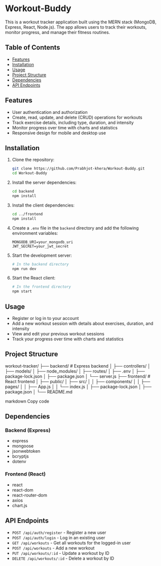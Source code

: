 # Workout-Buddy


This is a workout tracker application built using the MERN stack (MongoDB, Express, React, Node.js). The app allows users to track their workouts, monitor progress, and manage their fitness routines.

## Table of Contents

- [Features](#features)
- [Installation](#installation)
- [Usage](#usage)
- [Project Structure](#project-structure)
- [Dependencies](#dependencies)
- [API Endpoints](#api-endpoints)

## Features

- User authentication and authorization
- Create, read, update, and delete (CRUD) operations for workouts
- Track exercise details, including type, duration, and intensity
- Monitor progress over time with charts and statistics
- Responsive design for mobile and desktop use

## Installation

1. Clone the repository:
    ```bash
    git clone https://github.com/Prabhjot-khera/Workout-Buddy.git
    cd Workout-Buddy
    ```

2. Install the server dependencies:
    ```bash
    cd backend
    npm install
    ```

3. Install the client dependencies:
    ```bash
    cd ../frontend
    npm install
    ```

4. Create a `.env` file in the `backend` directory and add the following environment variables:
    ```
    MONGODB_URI=your_mongodb_uri
    JWT_SECRET=your_jwt_secret
    ```

5. Start the development server:
    ```bash
    # In the backend directory
    npm run dev
    ```

6. Start the React client:
    ```bash
    # In the frontend directory
    npm start
    ```

## Usage

- Register or log in to your account
- Add a new workout session with details about exercises, duration, and intensity
- View and edit your previous workout sessions
- Track your progress over time with charts and statistics

## Project Structure

workout-tracker/
├── backend/ # Express backend
│ ├── controllers/
│ ├── models/
│ ├── node_modules/
│ ├── routes/
│ ├── .env
│ ├── package-lock.json
│ ├── package.json
│ └── server.js
├── frontend/ # React frontend
│ ├── public/
│ ├── src/
│ │ ├── components/
│ │ ├── pages/
│ │ ├── App.js
│ │ └── index.js
│ ├── package-lock.json
│ ├── package.json
│ └── README.md

markdown
Copy code

## Dependencies

### Backend (Express)

- express
- mongoose
- jsonwebtoken
- bcryptjs
- dotenv

### Frontend (React)

- react
- react-dom
- react-router-dom
- axios
- chart.js

## API Endpoints

- `POST /api/auth/register` - Register a new user
- `POST /api/auth/login` - Log in an existing user
- `GET /api/workouts` - Get all workouts for the logged-in user
- `POST /api/workouts` - Add a new workout
- `PUT /api/workouts/:id` - Update a workout by ID
- `DELETE /api/workouts/:id` - Delete a workout by ID
